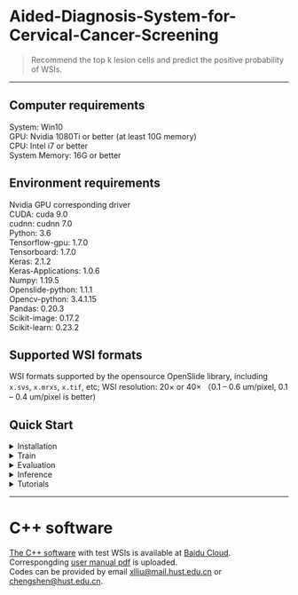 # Aided-Diagnosis-System-for-Cervical-Cancer-Screening
> Recommend the top k lesion cells and predict the positive probability of WSIs.
---
## Computer requirements
System: Win10 \
GPU: Nvidia 1080Ti or better (at least 10G memory)\
CPU: Intel i7 or better\
System Memory: 16G or better

## Environment requirements
Nvidia GPU corresponding driver\
CUDA: cuda 9.0\
cudnn: cudnn 7.0\
Python: 3.6\
Tensorflow-gpu: 1.7.0\
Tensorboard: 1.7.0\
Keras: 2.1.2\
Keras-Applications: 1.0.6\
Numpy: 1.19.5\
Openslide-python: 1.1.1\
Opencv-python: 3.4.1.15\
Pandas: 0.20.3\
Scikit-image: 0.17.2\
Scikit-learn: 0.23.2

## Supported WSI formats
WSI formats supported by the opensource OpenSlide library, including `x.svs`, `x.mrxs`, `x.tif`, etc;
WSI resolution: 20× or 40× （0.1 – 0.6 um/pixel, 0.1 – 0.4 um/pixel is better)

## Quick Start

<details>
<summary>Installation</summary>

**Step1.** Install [CUDA v9.0](https://developer.nvidia.com/cuda-90-download-archive) and [cuDNN v7.0.5](https://developer.nvidia.com/compute/machine-learning/cudnn/secure/v7.0.5/prod/9.0_20171129/cudnn-9.0-windows10-x64-v7)

**Step2.** Download Aided-Diagnosis-System-for-Cervical-Cancer-Screening
```shell
git clone git@github.com:ShenghuaCheng/Aided-Diagnosis-System-for-Cervical-Cancer-Screening.git
cd Aided-Diagnosis-System-for-Cervical-Cancer-Screening
```

**Step3.** Install requirements
```shell
pip3 install -U pip && pip3 install -r requirements.txt
```
</details>

<details>
<summary>Train</summary>

### Train Model1
```shell
# train model1 classifier
python tools/train.py -n model1-cls -b 16
# train model1 locator based on model1 classifier's backbone
python tools/train.py -n model1-loc -b 16 -w [path to model1-cls weight]
```
### Train Model2
```shell
# train model2 classifier
python tools/train.py -n model2-cls -b 32
```
### Train WSI Classifier
```shell
# train WSI classifier
python tools/train.py -n wsi-cls -b 64
```
</details>

<details>
<summary>Evaluation</summary>

Evaluate classifiers.
```shell
python tools/eval.py -n model1-cls -b 16 -w [path to evaluated weight]
                        model2-cls -b 32
                        wsi-cls    -b 64
```
</details>

<details>
<summary>Inference</summary>

### Python
Do inference to WSIs according to config file.
```shell
python tools/inference.py -c configs/wsi_inference.py -f [path to WSI or path to WSI list files] [--intermediate]
```
### C++ Software
**Prepare:** convert `h5` weights to `pb` files.
```shell
python tools/convert_to_pb.py -m model1 -w [path to weights] -o [path to save]
                                 model2
                                 wsi_clf_top10
                                 wsi_cls_top20
                                 wsi_clf_top30
```
**Do inference:** see [C++ software](#c-software)
</details>

<details>
<summary>Tutorials</summary>

- For dataset config file, see [config for dataset](./datasets/README.md)
- For train and eval config file, see [configs](./configs/README.md#train-config)
- For inference config file, see [configs](./configs/README.md#inference-config)
</details>

---
<h1 id="c-software">C++ software</h1>

[The C++ software](./SoftwareManual/SoftwareManual.md) with test WSIs is available at [Baidu Cloud](https://pan.baidu.com/s/1UmQzASwvlpKLO7hbwaDc_A).
Correspongding [user manual pdf](./SoftwareManual/Software%20User%20Manual.pdf) is uploaded.\
Codes can be provided by email xlliu@mail.hust.edu.cn or chengshen@hust.edu.cn.

